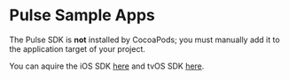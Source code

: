 # Pulse Sample Apps

The Pulse SDK is **not** installed by CocoaPods; you must manually add it to the application target of your project.

You can aquire the iOS SDK [here](https://service.videoplaza.tv/proxy/ios-sdk/2/latest) and tvOS SDK [here](https://service.videoplaza.tv/proxy/tvos-sdk/2/latest).
